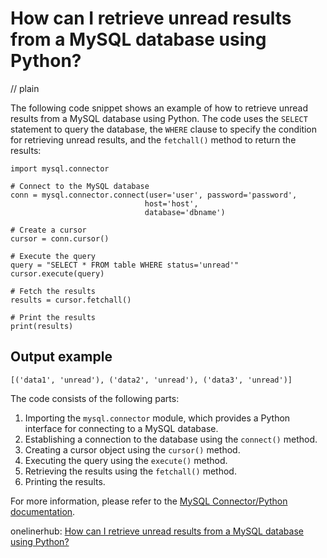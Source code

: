 # How can I retrieve unread results from a MySQL database using Python?
// plain

The following code snippet shows an example of how to retrieve unread results from a MySQL database using Python. The code uses the `SELECT` statement to query the database, the `WHERE` clause to specify the condition for retrieving unread results, and the `fetchall()` method to return the results:

```
import mysql.connector

# Connect to the MySQL database
conn = mysql.connector.connect(user='user', password='password',
                              host='host',
                              database='dbname')

# Create a cursor
cursor = conn.cursor()

# Execute the query
query = "SELECT * FROM table WHERE status='unread'"
cursor.execute(query)

# Fetch the results
results = cursor.fetchall()

# Print the results
print(results)
```

## Output example

```
[('data1', 'unread'), ('data2', 'unread'), ('data3', 'unread')]
```

The code consists of the following parts:

1. Importing the `mysql.connector` module, which provides a Python interface for connecting to a MySQL database.
2. Establishing a connection to the database using the `connect()` method.
3. Creating a cursor object using the `cursor()` method.
4. Executing the query using the `execute()` method.
5. Retrieving the results using the `fetchall()` method.
6. Printing the results.

For more information, please refer to the [MySQL Connector/Python documentation](https://dev.mysql.com/doc/connector-python/en/).

onelinerhub: [How can I retrieve unread results from a MySQL database using Python?](https://onelinerhub.com/python-mysql/how-can-i-retrieve-unread-results-from-a-mysql-database-using-python)